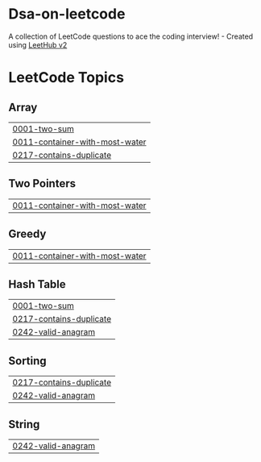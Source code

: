 # Dsa-on-leetcode
A collection of LeetCode questions to ace the coding interview! - Created using [LeetHub v2](https://github.com/arunbhardwaj/LeetHub-2.0)

<!---LeetCode Topics Start-->
# LeetCode Topics
## Array
|  |
| ------- |
| [0001-two-sum](https://github.com/fhareed1/Dsa-on-leetcode/tree/master/0001-two-sum) |
| [0011-container-with-most-water](https://github.com/fhareed1/Dsa-on-leetcode/tree/master/0011-container-with-most-water) |
| [0217-contains-duplicate](https://github.com/fhareed1/Dsa-on-leetcode/tree/master/0217-contains-duplicate) |
## Two Pointers
|  |
| ------- |
| [0011-container-with-most-water](https://github.com/fhareed1/Dsa-on-leetcode/tree/master/0011-container-with-most-water) |
## Greedy
|  |
| ------- |
| [0011-container-with-most-water](https://github.com/fhareed1/Dsa-on-leetcode/tree/master/0011-container-with-most-water) |
## Hash Table
|  |
| ------- |
| [0001-two-sum](https://github.com/fhareed1/Dsa-on-leetcode/tree/master/0001-two-sum) |
| [0217-contains-duplicate](https://github.com/fhareed1/Dsa-on-leetcode/tree/master/0217-contains-duplicate) |
| [0242-valid-anagram](https://github.com/fhareed1/Dsa-on-leetcode/tree/master/0242-valid-anagram) |
## Sorting
|  |
| ------- |
| [0217-contains-duplicate](https://github.com/fhareed1/Dsa-on-leetcode/tree/master/0217-contains-duplicate) |
| [0242-valid-anagram](https://github.com/fhareed1/Dsa-on-leetcode/tree/master/0242-valid-anagram) |
## String
|  |
| ------- |
| [0242-valid-anagram](https://github.com/fhareed1/Dsa-on-leetcode/tree/master/0242-valid-anagram) |
<!---LeetCode Topics End-->